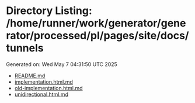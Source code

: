 # Directory Listing: /home/runner/work/generator/generator/processed/pl/pages/site/docs/tunnels
Generated on: Wed May  7 04:31:50 UTC 2025

- [README.md](README.md)
- [implementation.html.md](implementation.html.md)
- [old-implementation.html.md](old-implementation.html.md)
- [unidirectional.html.md](unidirectional.html.md)
